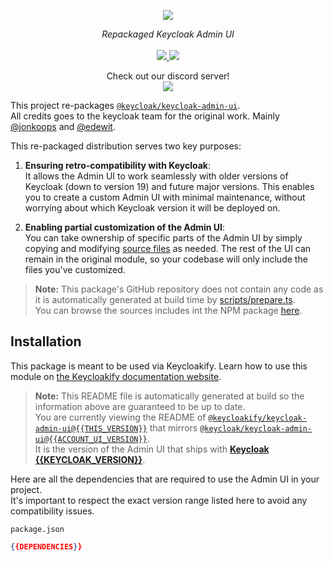 <p align="center">
    <img src="https://github.com/user-attachments/assets/e31c4910-7205-441c-9a35-e134b806b3a8">  
</p>
<p align="center">
    <i>Repackaged Keycloak Admin UI</i>
    <br>
    <br>
    <a href="https://github.com/keycloakify/keycloak-admin-ui/actions">
      <img src="https://github.com/keycloakify/keycloak-admin-ui/actions/workflows/ci.yaml/badge.svg?branch=main">
    </a>
    <a href="https://www.npmjs.com/package/@keycloakify/keycloak-admin-ui/v/{{THIS_VERSION}}">
      <img src="https://img.shields.io/npm/dm/@keycloakify/keycloak-admin-ui">
    </a>
    <p align="center">
      Check out our discord server!<br/>
      <a href="https://discord.gg/mJdYJSdcm4">
        <img src="https://dcbadge.limes.pink/api/server/kYFZG7fQmn"/>
      </a>
    </p>
</p>

This project re-packages [`@keycloak/keycloak-admin-ui`](https://www.npmjs.com/package/@keycloak/keycloak-admin-ui).  
All credits goes to the keycloak team for the original work. Mainly [@jonkoops](https://github.com/jonkoops) and [@edewit](https://github.com/edewit).

This re-packaged distribution serves two key purposes:

1. **Ensuring retro-compatibility with Keycloak**:  
   It allows the Admin UI to work seamlessly with older versions of Keycloak (down to version 19) and future major versions. This enables you to create a custom Admin UI with minimal maintenance, without worrying about which Keycloak version it will be deployed on.

2. **Enabling partial customization of the Admin UI**:  
   You can take ownership of specific parts of the Admin UI by simply copying and modifying [source files](https://unpkg.com/browse/@keycloakify/keycloak-admin-ui@{{THIS_VERSION}}/src/) as needed. The rest of the UI can remain in the original module, so your codebase will only include the files you've customized.

> **Note:** This package's GitHub repository does not contain any code as it is automatically generated at build time by [scripts/prepare.ts](/scripts/prepare.ts).  
> You can browse the sources includes int the NPM package [here](https://unpkg.com/browse/@keycloakify/keycloak-admin-ui@{{THIS_VERSION}}/src/).

## Installation

This package is meant to be used via Keycloakify. Learn how to use this module on [the Keycloakify documentation website](https://keycloakify.dev).

> **Note:** This README file is automatically generated at build so the information above are guaranteed to be up to date.  
> You are currently viewing the README of [`@keycloakify/keycloak-admin-ui@{{THIS_VERSION}}`](https://www.npmjs.com/package/@keycloakify/keycloak-admin-ui/v/{{THIS_VERSION}}) that
> mirrors [`@keycloak/keycloak-admin-ui@{{ACCOUNT_UI_VERSION}}`](https://www.npmjs.com/package/@keycloak/keycloak-admin-ui/v/{{ACCOUNT_UI_VERSION}}).  
> It is the version of the Admin UI that ships with [**Keycloak {{KEYCLOAK_VERSION}}**](https://github.com/keycloak/keycloak/tree/{{KEYCLOAK_VERSION}}/js/apps/admin-ui).

Here are all the dependencies that are required to use the Admin UI in your project.  
It's important to respect the exact version range listed here to avoid any compatibility issues.

`package.json`

```json
{{DEPENDENCIES}}
```

